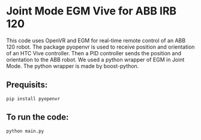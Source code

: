 # Joint Mode EGM Vive for ABB IRB 120

This code uses OpenVR and EGM for real-time remote control of an ABB 120 robot. 
The package pyopenvr is used to receive position and orientation of an HTC Vive controller. Then a PID controller sends the position and orientation to the ABB robot. We used a python wrapper of EGM in Joint Mode. The python wrapper is made by boost-python.

## Prequisits:

``` 
pip install pyopenvr
```

## To run the code:

```
python main.py
```

